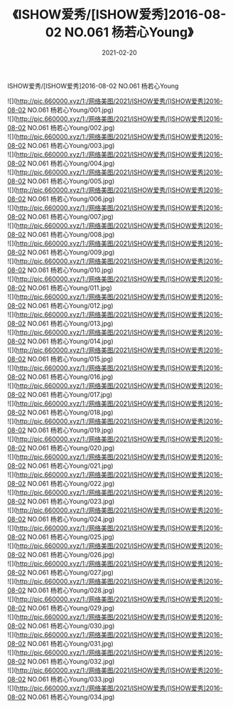 ﻿---
layout: post
title:  《ISHOW爱秀/[ISHOW爱秀]2016-08-02 NO.061 杨若心Young》
date:   2021-02-20
img: http://pic.660000.xyz/1:/网络美图/2021/ISHOW爱秀/[ISHOW爱秀]2016-08-02 NO.061 杨若心Young/000.jpg
categories: [美女, 清纯, 唯美]
---

ISHOW爱秀/[ISHOW爱秀]2016-08-02 NO.061 杨若心Young

 ![](http://pic.660000.xyz/1:/网络美图/2021/ISHOW爱秀/[ISHOW爱秀]2016-08-02 NO.061 杨若心Young/001.jpg) <br>![](http://pic.660000.xyz/1:/网络美图/2021/ISHOW爱秀/[ISHOW爱秀]2016-08-02 NO.061 杨若心Young/002.jpg) <br>![](http://pic.660000.xyz/1:/网络美图/2021/ISHOW爱秀/[ISHOW爱秀]2016-08-02 NO.061 杨若心Young/003.jpg) <br>![](http://pic.660000.xyz/1:/网络美图/2021/ISHOW爱秀/[ISHOW爱秀]2016-08-02 NO.061 杨若心Young/004.jpg) <br>![](http://pic.660000.xyz/1:/网络美图/2021/ISHOW爱秀/[ISHOW爱秀]2016-08-02 NO.061 杨若心Young/005.jpg) <br>![](http://pic.660000.xyz/1:/网络美图/2021/ISHOW爱秀/[ISHOW爱秀]2016-08-02 NO.061 杨若心Young/006.jpg) <br>![](http://pic.660000.xyz/1:/网络美图/2021/ISHOW爱秀/[ISHOW爱秀]2016-08-02 NO.061 杨若心Young/007.jpg) <br>![](http://pic.660000.xyz/1:/网络美图/2021/ISHOW爱秀/[ISHOW爱秀]2016-08-02 NO.061 杨若心Young/008.jpg) <br>![](http://pic.660000.xyz/1:/网络美图/2021/ISHOW爱秀/[ISHOW爱秀]2016-08-02 NO.061 杨若心Young/009.jpg) <br>![](http://pic.660000.xyz/1:/网络美图/2021/ISHOW爱秀/[ISHOW爱秀]2016-08-02 NO.061 杨若心Young/010.jpg) <br>![](http://pic.660000.xyz/1:/网络美图/2021/ISHOW爱秀/[ISHOW爱秀]2016-08-02 NO.061 杨若心Young/011.jpg) <br>![](http://pic.660000.xyz/1:/网络美图/2021/ISHOW爱秀/[ISHOW爱秀]2016-08-02 NO.061 杨若心Young/012.jpg) <br>![](http://pic.660000.xyz/1:/网络美图/2021/ISHOW爱秀/[ISHOW爱秀]2016-08-02 NO.061 杨若心Young/013.jpg) <br>![](http://pic.660000.xyz/1:/网络美图/2021/ISHOW爱秀/[ISHOW爱秀]2016-08-02 NO.061 杨若心Young/014.jpg) <br>![](http://pic.660000.xyz/1:/网络美图/2021/ISHOW爱秀/[ISHOW爱秀]2016-08-02 NO.061 杨若心Young/015.jpg) <br>![](http://pic.660000.xyz/1:/网络美图/2021/ISHOW爱秀/[ISHOW爱秀]2016-08-02 NO.061 杨若心Young/016.jpg) <br>![](http://pic.660000.xyz/1:/网络美图/2021/ISHOW爱秀/[ISHOW爱秀]2016-08-02 NO.061 杨若心Young/017.jpg) <br>![](http://pic.660000.xyz/1:/网络美图/2021/ISHOW爱秀/[ISHOW爱秀]2016-08-02 NO.061 杨若心Young/018.jpg) <br>![](http://pic.660000.xyz/1:/网络美图/2021/ISHOW爱秀/[ISHOW爱秀]2016-08-02 NO.061 杨若心Young/019.jpg) <br>![](http://pic.660000.xyz/1:/网络美图/2021/ISHOW爱秀/[ISHOW爱秀]2016-08-02 NO.061 杨若心Young/020.jpg) <br>![](http://pic.660000.xyz/1:/网络美图/2021/ISHOW爱秀/[ISHOW爱秀]2016-08-02 NO.061 杨若心Young/021.jpg) <br>![](http://pic.660000.xyz/1:/网络美图/2021/ISHOW爱秀/[ISHOW爱秀]2016-08-02 NO.061 杨若心Young/022.jpg) <br>![](http://pic.660000.xyz/1:/网络美图/2021/ISHOW爱秀/[ISHOW爱秀]2016-08-02 NO.061 杨若心Young/023.jpg) <br>![](http://pic.660000.xyz/1:/网络美图/2021/ISHOW爱秀/[ISHOW爱秀]2016-08-02 NO.061 杨若心Young/024.jpg) <br>![](http://pic.660000.xyz/1:/网络美图/2021/ISHOW爱秀/[ISHOW爱秀]2016-08-02 NO.061 杨若心Young/025.jpg) <br>![](http://pic.660000.xyz/1:/网络美图/2021/ISHOW爱秀/[ISHOW爱秀]2016-08-02 NO.061 杨若心Young/026.jpg) <br>![](http://pic.660000.xyz/1:/网络美图/2021/ISHOW爱秀/[ISHOW爱秀]2016-08-02 NO.061 杨若心Young/027.jpg) <br>![](http://pic.660000.xyz/1:/网络美图/2021/ISHOW爱秀/[ISHOW爱秀]2016-08-02 NO.061 杨若心Young/028.jpg) <br>![](http://pic.660000.xyz/1:/网络美图/2021/ISHOW爱秀/[ISHOW爱秀]2016-08-02 NO.061 杨若心Young/029.jpg) <br>![](http://pic.660000.xyz/1:/网络美图/2021/ISHOW爱秀/[ISHOW爱秀]2016-08-02 NO.061 杨若心Young/030.jpg) <br>![](http://pic.660000.xyz/1:/网络美图/2021/ISHOW爱秀/[ISHOW爱秀]2016-08-02 NO.061 杨若心Young/031.jpg) <br>![](http://pic.660000.xyz/1:/网络美图/2021/ISHOW爱秀/[ISHOW爱秀]2016-08-02 NO.061 杨若心Young/032.jpg) <br>![](http://pic.660000.xyz/1:/网络美图/2021/ISHOW爱秀/[ISHOW爱秀]2016-08-02 NO.061 杨若心Young/033.jpg) <br>![](http://pic.660000.xyz/1:/网络美图/2021/ISHOW爱秀/[ISHOW爱秀]2016-08-02 NO.061 杨若心Young/034.jpg) <br>